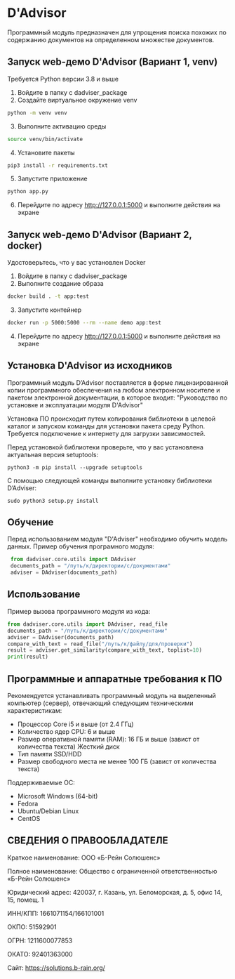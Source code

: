 # D'Advisor 

Программный модуль предназначен для упрощения поиска похожих по 
содержанию документов на определенном множестве документов. 

## Запуск web-демо D'Advisor (Вариант 1, venv)
Требуется Python версии 3.8 и выше
1. Войдите в папку с dadviser_package
2. Создайте виртуальное окружение venv
```bash
python -m venv venv
```
3. Выполните активацию среды
```bash
source venv/bin/activate
```
4. Установите пакеты
```bash
pip3 install -r requirements.txt
```
5. Запустите приложение
```bash
python app.py
```
6. Перейдите по адресу http://127.0.0.1:5000 и выполните действия на экране

## Запуск web-демо D'Advisor (Вариант 2, docker)
Удостоверьтесь, что у вас установлен Docker
1. Войдите в папку с dadviser_package
2. Выполните создание образа
```bash
docker build . -t app:test
```
3. Запустите контейнер
```bash
docker run -p 5000:5000 --rm --name demo app:test
```
4. Перейдите по адресу http://127.0.0.1:5000 и выполните действия на экране

## Установка D'Advisor из исходников 
Программный модуль D’Advisor поставляется в форме лицензированной копии программного обеспечения  на любом электронном носителе и пакетом электронной документации, в которое входит: 
"Руководство по установке и эксплуатации модуля D'Advisor"

Установка ПО происходит путем копирования библиотеки в целевой каталог и запуском команды для установки пакета среду Python. Требуется подключение к интернету для загрузки зависимостей.

Перед установкой библиотеки проверьте, что у вас установлена актуальная версия setuptools:

`python3 -m pip install --upgrade setuptools `

С помощью следующей команды выполните установку библиотеки D’Adviser:

`sudo python3 setup.py install `


## Обучение 

Перед использованием модуля "D'Adviser" необходимо обучить модель данных. Пример обучения програмного модуля: 

```Python
 from dadviser.core.utils import DAdviser 
 documents_path = "/путь/к/директории/с/документами" 
 adviser = DAdviser(documents_path)
 ``` 

## Использование 

Пример  вызова программного модуля  из кода: 
```Python
from dadviser.core.utils import DAdviser, read_file  
documents_path = "/путь/к/директории/с/документами" 
adviser = DAdviser(documents_path) 
compare_with_text = read_file("/путь/к/файлу/для/проверки") 
result = adviser.get_similarity(compare_with_text, toplist=10)
print(result)
 ``` 

## Программные и аппаратные требования к ПО
Рекомендуется устанавливать программный модуль на выделенный компьютер (сервер), отвечающий следующим техническими характеристикам: 
- Процессор Core i5 и выше (от 2.4 ГГц)
- Количество ядер CPU: 6 и выше 
- Размер оперативной памяти (RAM): 16 ГБ и выше (завист от количества текста)
Жесткий диск
- Тип памяти SSD/HDD 
- Размер свободного места не менее 100 ГБ (завист от количества текста) 

Поддерживаемые ОС:
- Microsoft Windows (64-bit)
- Fedora
- Ubuntu/Debian Linux
- CentOS 


## СВЕДЕНИЯ О ПРАВООБЛАДАТЕЛЕ
Краткое наименование: OOO «Б-Рейн Солюшенс»

Полное наименование: Общество с ограниченной ответственностью «Б-Рейн Cолюшенс»

Юридический адрес: 420037, г. Казань, ул. Беломорская, д. 5, офис 14, 15,  помещ. 1

ИНН/КПП: 1661071154/166101001

ОКПО: 51592901

ОГРН: 1211600077853

ОКАТО: 92401363000

Сайт: https://solutions.b-rain.org/
